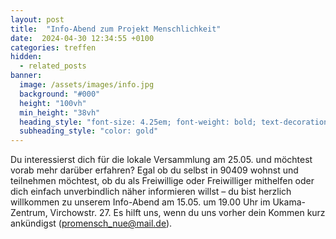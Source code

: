 ```yaml
---
layout: post
title:  "Info-Abend zum Projekt Menschlichkeit"
date:  2024-04-30 12:34:55 +0100
categories: treffen
hidden:
  - related_posts
banner:
  image: /assets/images/info.jpg
  background: "#000"
  height: "100vh"
  min_height: "38vh"
  heading_style: "font-size: 4.25em; font-weight: bold; text-decoration: underline"
  subheading_style: "color: gold"
---
```

Du interessierst dich für die lokale Versammlung am 25.05. und möchtest vorab mehr darüber
erfahren? Egal ob du selbst in 90409 wohnst und teilnehmen möchtest, ob du als Freiwillige oder
Freiwilliger mithelfen oder dich einfach unverbindlich näher informieren willst – du bist herzlich
willkommen zu unserem Info-Abend am 15.05. um 19.00 Uhr im Ukama-Zentrum, Virchowstr. 27.
Es hilft uns, wenn du uns vorher dein Kommen kurz ankündigst (promensch_nue@mail.de).